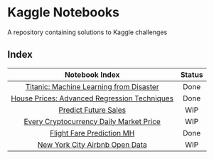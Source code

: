 # Kaggle Notebooks
A repository containing solutions to Kaggle challenges

## Index
| Notebook Index | Status |
| :-: | :-: |
| [Titanic: Machine Learning from Disaster](./titanic-ml-disaster) | Done |
| [House Prices: Advanced Regression Techniques](./house-prices-reg-techniques) | Done |
| [Predict Future Sales](./predict-future-sales) | WIP |
| [Every Cryptocurrency Daily Market Price](./crypto-daily-price) | WIP |
|[Flight Fare Prediction MH](./flight-fare-prediction)| Done |
| [New York City Airbnb Open Data](./airbnb-open-data/nyc) | WIP |



<!--To create duplicate folder: cp -frp challenge-template/ nyc  -->
